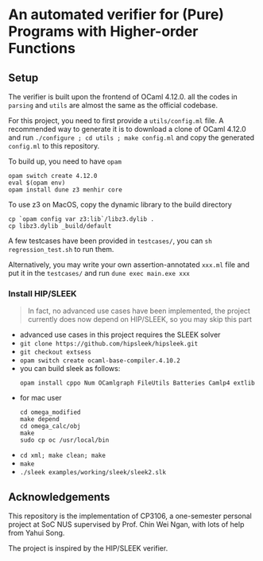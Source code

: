 # An automated verifier for (Pure) Programs with Higher-order Functions




## Setup

The verifier is built upon the frontend of OCaml 4.12.0. all the codes in `parsing` and `utils` are almost the same as the official codebase.

For this project, you need to first provide a `utils/config.ml` file. A recommended way to generate it is to download a clone of OCaml 4.12.0 and run `./configure ; cd utils ; make config.ml` and copy the generated `config.ml` to this repository.

To build up, you need to have `opam`

```
opam switch create 4.12.0
eval $(opam env)
opam install dune z3 menhir core
```

To use z3 on MacOS, copy the dynamic library to the build directory
```
cp `opam config var z3:lib`/libz3.dylib .
cp libz3.dylib _build/default
```

A few testcases have been provided in `testcases/`, you can `sh regression_test.sh` to run them.

Alternatively, you may write your own assertion-annotated `xxx.ml` file and put it in the `testcases/` and run `dune exec main.exe xxx`

### Install HIP/SLEEK

> In fact, no advanced use cases have been implemented, the project currently does now depend on HIP/SLEEK, so you may skip this part
- advanced use cases in this project requires the SLEEK solver
- `git clone https://github.com/hipsleek/hipsleek.git`
- `git checkout extsess`
- `opam switch create ocaml-base-compiler.4.10.2`
- you can build sleek as follows:
  ```
  opam install cppo Num OCamlgraph FileUtils Batteries Camlp4 extlib
  ```
- for mac user
  ```
  cd omega_modified
  make depend
  cd omega_calc/obj
  make
  sudo cp oc /usr/local/bin
  ```
- `cd xml; make clean; make`
- `make`
- `./sleek examples/working/sleek/sleek2.slk`
  

## Acknowledgements

This repository is the implementation of CP3106, a one-semester personal project at SoC NUS supervised by Prof. Chin Wei Ngan, with lots of help from Yahui Song.

The project is inspired by the HIP/SLEEK verifier.